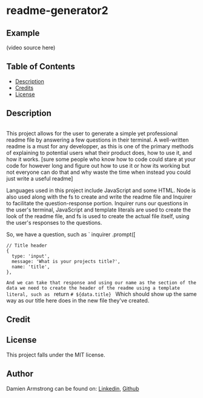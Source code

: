 # readme-generator2

## Example
(video source here)

  ## Table of Contents
  - [Description](#description)
  - [Credits](#credits)
  - [License](#license)

## Description
<img src="" alt=""/>

This project allows for the user to generate a simple yet professional readme file by answering a few questions in their terminal. A well-written readme is a must for any developper, as this is one of the primary methods of explaining to potential users what their product does, how to use it, and how it works. [sure some people who know how to code could stare at your code for however long and figure out how to use it or how its working but not everyone can do that and why waste the time when instead you could just write a useful readme]

Languages used in this project include JavaScript and some HTML. Node is also used along with the fs to create and write the readme file and Inquirer to facilitate the question-response portion. Inquirer runs our questions in the user's terminal, JavaScript and template literals are used to create the look of the readme file, and fs is used to create the actual file itself, using the user's responses to the questions.

So, we have a question, such as 
`
inquirer
  .prompt([

    // Title header
    {
      type: 'input',
      message: 'What is your projects title?',
      name: 'title',
    },
`
And we can take that response and using our name as the section of the data we need to create the header of the readme using a template literal, such as 
`
return `# ${data.title}
`
Which should show up the same way as our title here does in the new file they've created.

## Credit


## License
This project falls under the MIT license.

## Author
Damien Armstrong can be found on: <a href="https://www.linkedin.com/in/damien-armstrong-412319138/">Linkedin</a>, <a href="https://github.com/pirosvs">Github</a>
